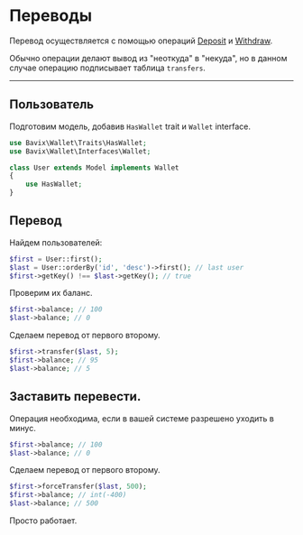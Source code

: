 # Переводы

Перевод осуществляется с помощью операций 
[Deposit](deposit) и 
[Withdraw](withdraw).

Обычно операции делают вывод из "неоткуда" в "некуда",
но в данном случае операцию подписывает таблица `transfers`.

---

## Пользователь

Подготовим модель, добавив `HasWallet` trait и `Wallet` interface.

```php
use Bavix\Wallet\Traits\HasWallet;
use Bavix\Wallet\Interfaces\Wallet;

class User extends Model implements Wallet
{
    use HasWallet;
}
```

## Перевод

Найдем пользователей:

```php
$first = User::first(); 
$last = User::orderBy('id', 'desc')->first(); // last user
$first->getKey() !== $last->getKey(); // true
```

Проверим их баланс.

```php
$first->balance; // 100
$last->balance; // 0
```

Сделаем перевод от первого второму.

```php
$first->transfer($last, 5); 
$first->balance; // 95
$last->balance; // 5
```

## Заставить перевести.

Операция необходима, если в вашей 
системе разрешено уходить в минус.

```php
$first->balance; // 100
$last->balance; // 0
```

Сделаем перевод от первого второму.

```php
$first->forceTransfer($last, 500); 
$first->balance; // int(-400)
$last->balance; // 500
```

Просто работает.
